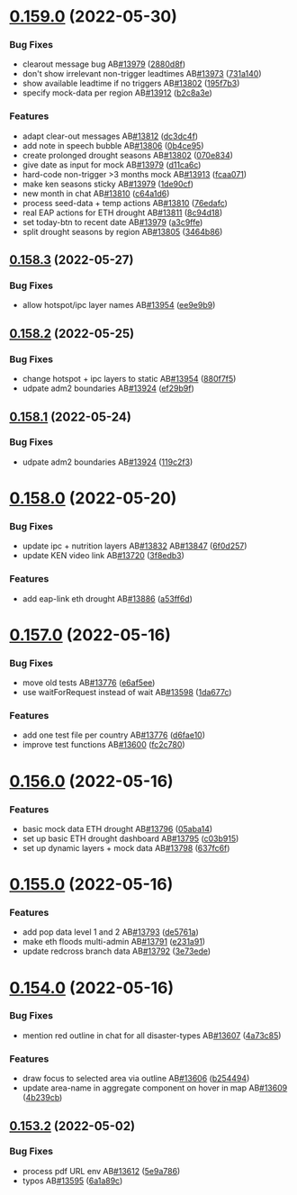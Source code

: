 # [0.159.0](https://github.com/rodekruis/IBF-system/compare/v0.158.3...v0.159.0) (2022-05-30)


### Bug Fixes

* clearout message bug AB[#13979](https://github.com/rodekruis/IBF-system/issues/13979) ([2880d8f](https://github.com/rodekruis/IBF-system/commit/2880d8f805c7337e144733846d490e90b123ae82))
* don't show irrelevant non-trigger leadtimes AB[#13973](https://github.com/rodekruis/IBF-system/issues/13973) ([731a140](https://github.com/rodekruis/IBF-system/commit/731a14080aeebd1cbca7d238098b21ac68c89db7))
* show available leadtime if no triggers AB[#13802](https://github.com/rodekruis/IBF-system/issues/13802) ([195f7b3](https://github.com/rodekruis/IBF-system/commit/195f7b36435c437b9cde9dc450144c099e993b15))
* specify mock-data per region AB[#13912](https://github.com/rodekruis/IBF-system/issues/13912) ([b2c8a3e](https://github.com/rodekruis/IBF-system/commit/b2c8a3e38fecc14f25b272e3b3431e670f4b7259))


### Features

* adapt clear-out messages AB[#13812](https://github.com/rodekruis/IBF-system/issues/13812) ([dc3dc4f](https://github.com/rodekruis/IBF-system/commit/dc3dc4f481fc85ba28dc97eb16178d31fd2cd8b7))
* add note in speech bubble AB[#13806](https://github.com/rodekruis/IBF-system/issues/13806) ([0b4ce95](https://github.com/rodekruis/IBF-system/commit/0b4ce952ecd5c152a6bbd30a7f960a35e5a88dde))
* create prolonged drought seasons AB[#13802](https://github.com/rodekruis/IBF-system/issues/13802) ([070e834](https://github.com/rodekruis/IBF-system/commit/070e8341778a2437733d46ae16260bc92fc2689b))
* give date as input for mock AB[#13979](https://github.com/rodekruis/IBF-system/issues/13979) ([d11ca6c](https://github.com/rodekruis/IBF-system/commit/d11ca6c526729abd131d5e7114dd8cf533b90327))
* hard-code non-trigger >3 months mock AB[#13913](https://github.com/rodekruis/IBF-system/issues/13913) ([fcaa071](https://github.com/rodekruis/IBF-system/commit/fcaa071fcc07f4fd1e123a44ee59eea1e5e7dbd2))
* make ken seasons sticky AB[#13979](https://github.com/rodekruis/IBF-system/issues/13979) ([1de90cf](https://github.com/rodekruis/IBF-system/commit/1de90cf4e0bdb1acf32498fe46896736b6020f4f))
* new month in chat AB[#13810](https://github.com/rodekruis/IBF-system/issues/13810) ([c64a1d6](https://github.com/rodekruis/IBF-system/commit/c64a1d6c280539d061af4d9aeea4e2f1d6a702c5))
* process seed-data + temp actions AB[#13810](https://github.com/rodekruis/IBF-system/issues/13810) ([76edafc](https://github.com/rodekruis/IBF-system/commit/76edafce284c9b908473081d0623b3922fbed0f6))
* real EAP actions for ETH drought AB[#13811](https://github.com/rodekruis/IBF-system/issues/13811) ([8c94d18](https://github.com/rodekruis/IBF-system/commit/8c94d18913a698ce3e8d1cb0f0bcbbfdbddf547e))
* set today-btn to recent date AB[#13979](https://github.com/rodekruis/IBF-system/issues/13979) ([a3c9ffe](https://github.com/rodekruis/IBF-system/commit/a3c9ffeda380deaf5eb3b6a571ff0380a9eb067c))
* split drought seasons by region AB[#13805](https://github.com/rodekruis/IBF-system/issues/13805) ([3464b86](https://github.com/rodekruis/IBF-system/commit/3464b864ea26f209c02620f77514eb54ebda6b80))



## [0.158.3](https://github.com/rodekruis/IBF-system/compare/v0.158.2...v0.158.3) (2022-05-27)


### Bug Fixes

* allow hotspot/ipc layer names AB[#13954](https://github.com/rodekruis/IBF-system/issues/13954) ([ee9e9b9](https://github.com/rodekruis/IBF-system/commit/ee9e9b946a3757ba9324965375b945370e52fa89))



## [0.158.2](https://github.com/rodekruis/IBF-system/compare/v0.158.1...v0.158.2) (2022-05-25)


### Bug Fixes

* change hotspot + ipc layers to static AB[#13954](https://github.com/rodekruis/IBF-system/issues/13954) ([880f7f5](https://github.com/rodekruis/IBF-system/commit/880f7f550745ac41c348b31e82283715a241d72f))
* udpate adm2 boundaries AB[#13924](https://github.com/rodekruis/IBF-system/issues/13924) ([ef29b9f](https://github.com/rodekruis/IBF-system/commit/ef29b9f934c5c533ec2bdffca297c5eaca2a4b7f))



## [0.158.1](https://github.com/rodekruis/IBF-system/compare/v0.158.0...v0.158.1) (2022-05-24)


### Bug Fixes

* udpate adm2 boundaries AB[#13924](https://github.com/rodekruis/IBF-system/issues/13924) ([119c2f3](https://github.com/rodekruis/IBF-system/commit/119c2f3ab8ef3dce10030cd751c3c0c63c554021))



# [0.158.0](https://github.com/rodekruis/IBF-system/compare/v0.157.0...v0.158.0) (2022-05-20)


### Bug Fixes

* update ipc + nutrition layers AB[#13832](https://github.com/rodekruis/IBF-system/issues/13832) AB[#13847](https://github.com/rodekruis/IBF-system/issues/13847) ([6f0d257](https://github.com/rodekruis/IBF-system/commit/6f0d25754ea52f04bed8f54e2d8868359652d61c))
* update KEN video link AB[#13720](https://github.com/rodekruis/IBF-system/issues/13720) ([3f8edb3](https://github.com/rodekruis/IBF-system/commit/3f8edb3c877a811860702d8a4cbbc355ec4f6891))


### Features

* add eap-link eth drought AB[#13886](https://github.com/rodekruis/IBF-system/issues/13886) ([a53ff6d](https://github.com/rodekruis/IBF-system/commit/a53ff6df7a0f05277677e00eb308bcce6ae73447))



# [0.157.0](https://github.com/rodekruis/IBF-system/compare/v0.156.0...v0.157.0) (2022-05-16)


### Bug Fixes

* move old tests AB[#13776](https://github.com/rodekruis/IBF-system/issues/13776) ([e6af5ee](https://github.com/rodekruis/IBF-system/commit/e6af5ee9b963b0bf1fc74a6f8bffaeb1be13a0dc))
* use waitForRequest instead of wait AB[#13598](https://github.com/rodekruis/IBF-system/issues/13598) ([1da677c](https://github.com/rodekruis/IBF-system/commit/1da677ce03e4831d1fc5bf23a3e77a31d7941c9e))


### Features

* add one test file per country AB[#13776](https://github.com/rodekruis/IBF-system/issues/13776) ([d6fae10](https://github.com/rodekruis/IBF-system/commit/d6fae10efd6122a12e2f0468884d589ae1ffadf7))
* improve test functions AB[#13600](https://github.com/rodekruis/IBF-system/issues/13600) ([fc2c780](https://github.com/rodekruis/IBF-system/commit/fc2c7803252555bd02bb5cbdf75c9be800e6f1d1))



# [0.156.0](https://github.com/rodekruis/IBF-system/compare/v0.155.0...v0.156.0) (2022-05-16)


### Features

* basic mock data ETH drought AB[#13796](https://github.com/rodekruis/IBF-system/issues/13796) ([05aba14](https://github.com/rodekruis/IBF-system/commit/05aba14e8c680a5b500b7593274147772330a059))
* set up basic ETH drought dashboard AB[#13795](https://github.com/rodekruis/IBF-system/issues/13795) ([c03b915](https://github.com/rodekruis/IBF-system/commit/c03b9155824fa38e12980c1226130017ec3ffc5e))
* set up dynamic layers + mock data AB[#13798](https://github.com/rodekruis/IBF-system/issues/13798) ([637fc6f](https://github.com/rodekruis/IBF-system/commit/637fc6f5ecbb356b7499c8b6915d73e31cb1fdfb))



# [0.155.0](https://github.com/rodekruis/IBF-system/compare/v0.154.0...v0.155.0) (2022-05-16)


### Features

* add pop data level 1 and 2 AB[#13793](https://github.com/rodekruis/IBF-system/issues/13793) ([de5761a](https://github.com/rodekruis/IBF-system/commit/de5761a600bfe0a83e988e2cbb432955a3c1a3b0))
* make eth floods multi-admin AB[#13791](https://github.com/rodekruis/IBF-system/issues/13791) ([e231a91](https://github.com/rodekruis/IBF-system/commit/e231a9156dc62d52d098c61b7bad9b6716dcd884))
* update redcross branch data AB[#13792](https://github.com/rodekruis/IBF-system/issues/13792) ([3e73ede](https://github.com/rodekruis/IBF-system/commit/3e73edeaff2906b2b6067ed35a9d6b0920363807))



# [0.154.0](https://github.com/rodekruis/IBF-system/compare/v0.153.2...v0.154.0) (2022-05-16)


### Bug Fixes

* mention red outline in chat for all disaster-types AB[#13607](https://github.com/rodekruis/IBF-system/issues/13607) ([4a73c85](https://github.com/rodekruis/IBF-system/commit/4a73c85dbe971e85058471e4efd37ac2c61e9335))


### Features

* draw focus to selected area via outline AB[#13606](https://github.com/rodekruis/IBF-system/issues/13606) ([b254494](https://github.com/rodekruis/IBF-system/commit/b254494c0cf83212a8efafec1a0fdce454134f57))
* update area-name in aggregate component on hover in map AB[#13609](https://github.com/rodekruis/IBF-system/issues/13609) ([4b239cb](https://github.com/rodekruis/IBF-system/commit/4b239cb3c7e2029fd16e169db2ef75f441f7fa64))



## [0.153.2](https://github.com/rodekruis/IBF-system/compare/v0.153.1...v0.153.2) (2022-05-02)


### Bug Fixes

* process pdf URL env AB[#13612](https://github.com/rodekruis/IBF-system/issues/13612) ([5e9a786](https://github.com/rodekruis/IBF-system/commit/5e9a786a0941b565b737825c46981bf881f80830))
* typos AB[#13595](https://github.com/rodekruis/IBF-system/issues/13595) ([6a1a89c](https://github.com/rodekruis/IBF-system/commit/6a1a89c4a6e3c3ccb09edff6ac484f2d066887c4))



